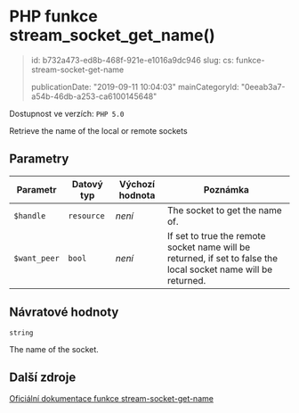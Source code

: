 PHP funkce stream_socket_get_name()
===================================

> id: b732a473-ed8b-468f-921e-e1016a9dc946
> slug:
> 	cs: funkce-stream-socket-get-name
>
> publicationDate: "2019-09-11 10:04:03"
> mainCategoryId: "0eeab3a7-a54b-46db-a253-ca6100145648"

Dostupnost ve verzích: `PHP 5.0`

Retrieve the name of the local or remote sockets


Parametry
--------------

| Parametr | Datový typ | Výchozí hodnota | Poznámka |
|-----|-----|-----|-----|
| `$handle` | `resource` | *není* | The socket to get the name of. |
| `$want_peer` | `bool` | *není* | If set to true the remote socket name will be returned, if set to false the local socket name will be returned. |


Návratové hodnoty
----------------

`string`

The name of the socket.

Další zdroje
------------

[Oficiální dokumentace funkce stream-socket-get-name](https://www.php.net/manual/en/function.stream-socket-get-name.php)
